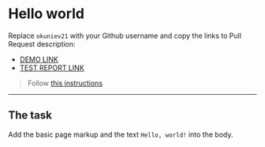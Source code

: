 # Hello world
Replace `okuniev21` with your Github username and copy the links to Pull Request description:
- [DEMO LINK](https://okuniev21.github.io/layout_hello-world/)
- [TEST REPORT LINK](https://okuniev21.github.io/layout_hello-world/report/html_report/)

> Follow [this instructions](https://mate-academy.github.io/layout_task-guideline/#how-to-solve-the-layout-tasks-on-github)
___

## The task 
Add the basic page markup and the text `Hello, world!` into the body.
